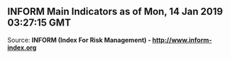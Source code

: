 ## INFORM Main Indicators as of Mon, 14 Jan 2019 03:27:15 GMT

Source: **INFORM (Index For Risk Management) - http://www.inform-index.org**